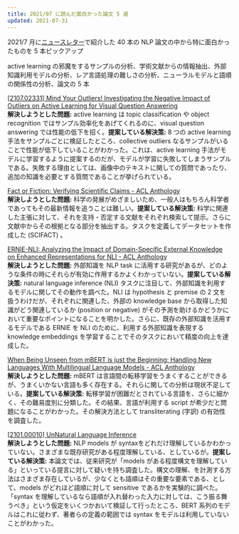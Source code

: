 ```yaml
---
title: 2021/07 に読んだ面白かった論文 5 選
updated: 2021-07-31
---
```



2021/7 月に[ニュースレター](https://www.getrevue.co/profile/sobamchan)で紹介した 40 本の NLP 論文の中から特に面白かったものを 5 本ピックアップ

active learning の邪魔をするサンプルの分析、学術文献からの情報抽出、外部知識利用モデルの分析、レア言語処理の難しさの分析、ニューラルモデルと語順の関係性の分析、論文の 5 本

[[2107.02331] Mind Your Outliers! Investigating the Negative Impact of Outliers on Active Learning for Visual Question Answering](https://arxiv.org/abs/2107.02331?utm_campaign=%E6%AF%8E%E9%80%B1%20NLP%20%E8%AB%96%E6%96%87&utm_medium=email&utm_source=Revue%20newsletter)  
**解決しようとした問題:** active learning は topic classification や object recognition ではサンプル効率化をあげてくれるのに、visual question answering では性能の低下を招く。**提案している解決策:** 8 つの active learning 手法をサンプルごとに検証したところ、collective outliers なるサンプルがいることで性能が低下していることがわかった。これは、active learning 手法がモデルに学習するように提案するのだが、モデルが学習に失敗してしまうサンプルである。失敗する理由としては、画像中のテキストに関しての質問であったり、追加の知識を必要とする質問であることが挙げられている。

[Fact or Fiction: Verifying Scientific Claims - ACL Anthology](https://aclanthology.org/2020.emnlp-main.609/?utm_campaign=%E6%AF%8E%E9%80%B1%20NLP%20%E8%AB%96%E6%96%87&utm_medium=email&utm_source=Revue%20newsletter)  
**解決しようとした問題:** 科学の発展がめざましいため、一般人はもちろん科学者であってもその最新情報を追うことは難しい。**提案している解決策:** 科学に関連した主張に対して、それを支持・否定する文献をそれぞれ検索して提示。さらに文献中からその根拠となる部分を抽出する。タスクを定義してデータセットを作成した (SCIFACT) 。

[ERNIE-NLI: Analyzing the Impact of Domain-Specific External Knowledge on Enhanced Representations for NLI - ACL Anthology](https://aclanthology.org/2021.deelio-1.7/?utm_campaign=%E6%AF%8E%E9%80%B1%20NLP%20%E8%AB%96%E6%96%87&utm_medium=email&utm_source=Revue%20newsletter)  
**解決しようとした問題:** 外部知識を NLP task に活用する研究があるが、どのような条件の時にそれらが有効に作用するかよくわかっていない。**提案している解決策:** natural language inference (NLI) タスクに注目して、外部知識を利用するモデルに関してその動作を調べた。NLI は hypothesis と premise の 2 文を扱うわけだが、それぞれに関連した、外部の knowledge base から取得した知識がどう関連しているか (position or negative) がその予測を助けるかどうかにおいて重要なポイントになることを明かした。さらに、既存の外部知識を活用するモデルである ERNIE を NLI のために、利用する外部知識を表現する knowledge embeddings を学習することでそのタスクにおいて精度の向上を達成した。

[When Being Unseen from mBERT is just the Beginning: Handling New Languages With Multilingual Language Models - ACL Anthology](https://aclanthology.org/2021.naacl-main.38/?utm_campaign=%E6%AF%8E%E9%80%B1%20NLP%20%E8%AB%96%E6%96%87&utm_medium=email&utm_source=Revue%20newsletter)  
**解決しようとした問題:** mBERT は言語間の転移学習をうまくすることができるが、うまくいかない言語も多く存在する。それらに関しての分析は現状不足している。**提案している解決策:** 転移学習が困難だとされている言語を、さらに細かく、その難易度別に分類した。その結果、言語が利用する script が希少だと問題になることがわかった。その解決方法として transliterating (字訳) の有効性を調査した。

[[2101.00010] UnNatural Language Inference](https://arxiv.org/abs/2101.00010?utm_campaign=%E6%AF%8E%E9%80%B1%20NLP%20%E8%AB%96%E6%96%87&utm_medium=email&utm_source=Revue%20newsletter)  
**解決しようとした問題:** NLP models が syntaxをどれだけ理解しているかわかっていない。さまざまな既存研究がある程度理解している、としているが。**提案している解決策:** 本論文では、従来研究が「models がある程度構文を理解している」といっている提言に対して疑いを持ち調査した。構文の理解、を計測する方法はさまざま存在しているが、少なくとも語順はその重要な要素である、として、models がどれほど語順に対して sensitive であるかを実験的に調べた。「syntax を理解しているなら語順が入れ替わった入力に対しては、こう振る舞うべき」という仮定をいくつかおいて検証して行ったところ、BERT 系列のモデルはこれに従わず、著者らの定義の範囲では syntax をモデルは利用していないことがわかった。

